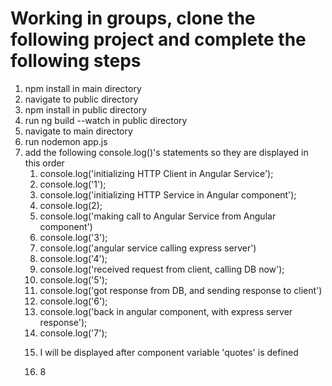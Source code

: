 # Working in groups, clone the following project and complete the following steps

1. npm install in main directory
2. navigate to public directory
3. npm install in public directory
4. run ng build --watch in public directory
5. navigate to main directory
6. run nodemon app.js
7. add the following console.log()'s statements so they are displayed in this order
    1. console.log('initializing HTTP Client in Angular Service');
    2. console.log('1');
    3. console.log('initializing HTTP Service in Angular component');
    4. console.log(2);
    5. console.log('making call to Angular Service from Angular component')
    6. console.log('3');
    7. console.log('angular service calling express server')
    8. console.log('4');
    9. console.log('received request from client, calling DB now');
    10. console.log('5');
    11. console.log('got response from DB, and sending response to client')
    12. console.log('6');
    13. console.log('back in angular component, with express server response');
    14. console.log('7');
    15. <p>I will be displayed after component variable 'quotes' is defined</p>
    16. <p>8</p>